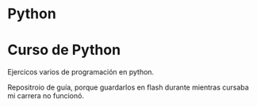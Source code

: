 # Python
# Curso de Python
Ejercicos varios de programación en python.

Repositroio de guía, porque guardarlos en flash durante mientras cursaba mi carrera no funcionó.
